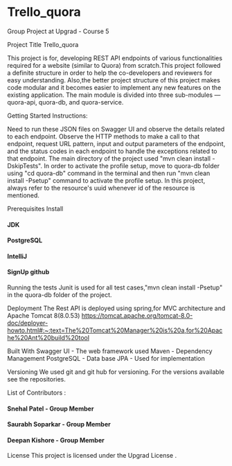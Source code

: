 # Trello_quora
Group Project at Upgrad - Course 5

Project Title
Trello_quora

This project is for, developing REST API endpoints of various functionalities required for a website (similar to Quora) from scratch.This project followed a definite structure in order to help the co-developers and reviewers for easy understanding. Also,the better project structure of this project makes code modular and it becomes easier to implement any new features on the existing application. The main module is divided into three sub-modules — quora-api, quora-db, and quora-service.

Getting Started Instructions:

Need to run these JSON files on Swagger UI and observe the details related to each endpoint. Observe the HTTP methods to make a call to that endpoint, request URL pattern, input and output parameters of the endpoint, and the status codes in each endpoint to handle the exceptions related to that endpoint. The main directory of the project used "mvn clean install -DskipTests". In order to activate the profile setup, move to quora-db folder using "cd quora-db" command in the terminal and then run "mvn clean install -Psetup" command to activate the profile setup. In this project, always refer to the resource's uuid whenever id of the resource is mentioned.

Prerequisites Install

#### JDK
#### PostgreSQL
#### IntelliJ
#### SignUp github

Running the tests
Junit is used for all test cases,"mvn clean install -Psetup" in the quora-db folder of the project.

Deployment
The Rest API is deployed using spring,for MVC architecture and Apache Tomcat 8(8.0.53) https://tomcat.apache.org/tomcat-8.0-doc/deployer-howto.html#:~:text=The%20Tomcat%20Manager%20is%20a,for%20Apache%20Ant%20build%20tool

Built With
Swagger UI - The web framework used
Maven - Dependency Management
PostgreSQL - Data base
JPA - Used for implementation

Versioning
We used git and git hub for versioning. For the versions available see the repositories.

List of Contributors :
####  Snehal Patel - Group Member
####  Saurabh Soparkar - Group Member
####  Deepan Kishore - Group Member

License This project is licensed under the Upgrad License .
